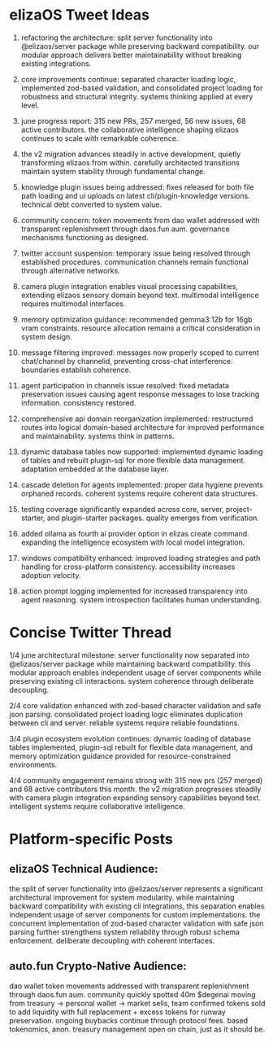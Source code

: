 # elizaOS Tweet Ideas

1. refactoring the architecture: split server functionality into @elizaos/server package while preserving backward compatibility. our modular approach delivers better maintainability without breaking existing integrations.

2. core improvements continue: separated character loading logic, implemented zod-based validation, and consolidated project loading for robustness and structural integrity. systems thinking applied at every level.

3. june progress report: 315 new PRs, 257 merged, 56 new issues, 68 active contributors. the collaborative intelligence shaping elizaos continues to scale with remarkable coherence.

4. the v2 migration advances steadily in active development, quietly transforming elizaos from within. carefully architected transitions maintain system stability through fundamental change.

5. knowledge plugin issues being addressed: fixes released for both file path loading and ui uploads on latest cli/plugin-knowledge versions. technical debt converted to system value.

6. community concern: token movements from dao wallet addressed with transparent replenishment through daos.fun aum. governance mechanisms functioning as designed.

7. twitter account suspension: temporary issue being resolved through established procedures. communication channels remain functional through alternative networks.

8. camera plugin integration enables visual processing capabilities, extending elizaos sensory domain beyond text. multimodal intelligence requires multimodal interfaces.

9. memory optimization guidance: recommended gemma3:12b for 16gb vram constraints. resource allocation remains a critical consideration in system design.

10. message filtering improved: messages now properly scoped to current chat/channel by channelid, preventing cross-chat interference. boundaries establish coherence.

11. agent participation in channels issue resolved: fixed metadata preservation issues causing agent response messages to lose tracking information. consistency restored.

12. comprehensive api domain reorganization implemented: restructured routes into logical domain-based architecture for improved performance and maintainability. systems think in patterns.

13. dynamic database tables now supported: implemented dynamic loading of tables and rebuilt plugin-sql for more flexible data management. adaptation embedded at the database layer.

14. cascade deletion for agents implemented: proper data hygiene prevents orphaned records. coherent systems require coherent data structures.

15. testing coverage significantly expanded across core, server, project-starter, and plugin-starter packages. quality emerges from verification.

16. added ollama as fourth ai provider option in elizas create command. expanding the intelligence ecosystem with local model integration.

17. windows compatibility enhanced: improved loading strategies and path handling for cross-platform consistency. accessibility increases adoption velocity.

18. action prompt logging implemented for increased transparency into agent reasoning. system introspection facilitates human understanding.

# Concise Twitter Thread

1/4 june architectural milestone: server functionality now separated into @elizaos/server package while maintaining backward compatibility. this modular approach enables independent usage of server components while preserving existing cli interactions. system coherence through deliberate decoupling.

2/4 core validation enhanced with zod-based character validation and safe json parsing. consolidated project loading logic eliminates duplication between cli and server. reliable systems require reliable foundations.

3/4 plugin ecosystem evolution continues: dynamic loading of database tables implemented, plugin-sql rebuilt for flexible data management, and memory optimization guidance provided for resource-constrained environments.

4/4 community engagement remains strong with 315 new prs (257 merged) and 68 active contributors this month. the v2 migration progresses steadily with camera plugin integration expanding sensory capabilities beyond text. intelligent systems require collaborative intelligence.

# Platform-specific Posts

## elizaOS Technical Audience:
the split of server functionality into @elizaos/server represents a significant architectural improvement for system modularity. while maintaining backward compatibility with existing cli integrations, this separation enables independent usage of server components for custom implementations. the concurrent implementation of zod-based character validation with safe json parsing further strengthens system reliability through robust schema enforcement. deliberate decoupling with coherent interfaces.

## auto.fun Crypto-Native Audience:
dao wallet token movements addressed with transparent replenishment through daos.fun aum. community quickly spotted 40m $degenai moving from treasury → personal wallet → market sells, team confirmed tokens sold to add liquidity with full replacement + excess tokens for runway preservation. ongoing buybacks continue through protocol fees. based tokenomics, anon. treasury management open on chain, just as it should be.